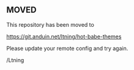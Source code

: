 ## MOVED

This repository has been moved to

https://git.anduin.net/ltning/hot-babe-themes

Please update your remote config and try again.

/Ltning
